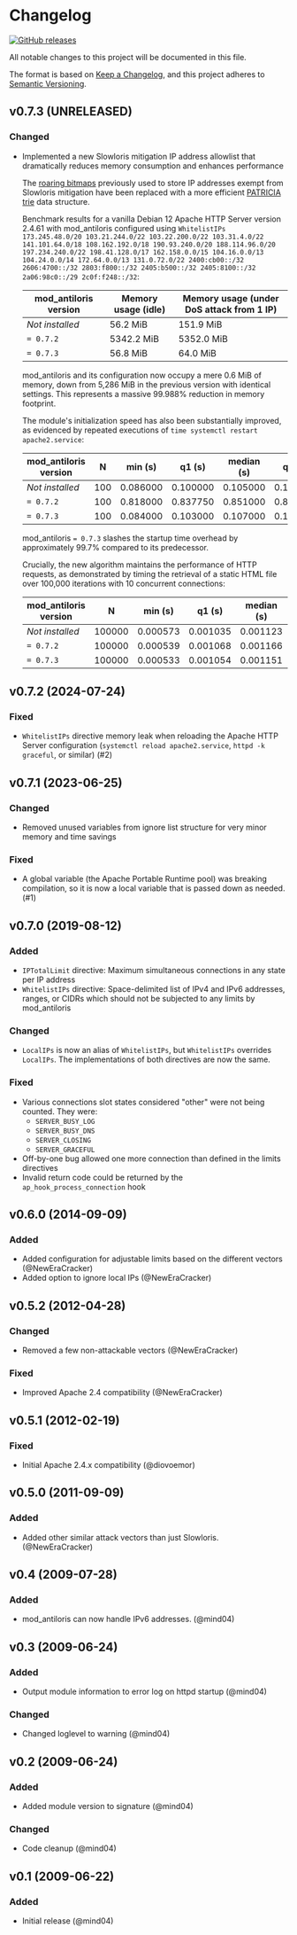 # Changelog

[![GitHub releases](https://img.shields.io/github/release/Deltik/mod_antiloris.svg)](https://github.com/Deltik/mod_antiloris/releases)

All notable changes to this project will be documented in this file.

The format is based on [Keep a Changelog](https://keepachangelog.com/en/1.0.0/),
and this project adheres to [Semantic Versioning](https://semver.org/spec/v2.0.0.html).

## v0.7.3 (UNRELEASED)

### Changed

- Implemented a new Slowloris mitigation IP address allowlist that dramatically reduces memory consumption and enhances performance

  The [roaring bitmaps](https://github.com/RoaringBitmap/CRoaring) previously used to store IP addresses exempt from Slowloris mitigation have been replaced with a more efficient [PATRICIA trie](https://en.wikipedia.org/wiki/PATRICIA_trie) data structure.

  Benchmark results for a vanilla Debian 12 Apache HTTP Server version 2.4.61 with mod_antiloris configured using `WhitelistIPs 173.245.48.0/20 103.21.244.0/22 103.22.200.0/22 103.31.4.0/22 141.101.64.0/18 108.162.192.0/18 190.93.240.0/20 188.114.96.0/20 197.234.240.0/22 198.41.128.0/17 162.158.0.0/15 104.16.0.0/13 104.24.0.0/14 172.64.0.0/13 131.0.72.0/22 2400:cb00::/32 2606:4700::/32 2803:f800::/32 2405:b500::/32 2405:8100::/32 2a06:98c0::/29 2c0f:f248::/32`:

  | mod_antiloris version | Memory usage (idle) | Memory usage (under DoS attack from 1 IP) |
  |-----------------------|---------------------|-------------------------------------------|
  | _Not installed_       | 56.2 MiB            | 151.9 MiB                                 |
  | `= 0.7.2`             | 5342.2 MiB          | 5352.0 MiB                                |
  | `= 0.7.3`             | 56.8 MiB            | 64.0 MiB                                  |

  mod_antiloris and its configuration now occupy a mere 0.6 MiB of memory, down from 5,286 MiB in the previous version with identical settings. This represents a massive 99.988% reduction in memory footprint.

  The module's initialization speed has also been substantially improved, as evidenced by repeated executions of `time systemctl restart apache2.service`:

  | mod_antiloris version | N   | min (s)  | q1 (s)   | median (s) | q3 (s)   | max (s)  | mean (s) | stdev (s) |
  |-----------------------|-----|----------|----------|------------|----------|----------|----------|-----------|
  | _Not installed_       | 100 | 0.086000 | 0.100000 | 0.105000   | 0.110000 | 0.119000 | 0.105060 | 0.006718  |
  | `= 0.7.2`             | 100 | 0.818000 | 0.837750 | 0.851000   | 0.868500 | 1.037000 | 0.858580 | 0.033554  |
  | `= 0.7.3`             | 100 | 0.084000 | 0.103000 | 0.107000   | 0.112000 | 0.122000 | 0.106850 | 0.007561  |

  mod_antiloris `= 0.7.3` slashes the startup time overhead by approximately 99.7% compared to its predecessor.

  Crucially, the new algorithm maintains the performance of HTTP requests, as demonstrated by timing the retrieval of a static HTML file over 100,000 iterations with 10 concurrent connections:

  | mod_antiloris version | N      | min (s)  | q1 (s)   | median (s) | q3 (s)   | max (s)  | mean (s) | stdev (s) |
  |-----------------------|--------|----------|----------|------------|----------|----------|----------|-----------|
  | _Not installed_       | 100000 | 0.000573 | 0.001035 | 0.001123   | 0.001231 | 0.008474 | 0.001170 | 0.000300  |
  | `= 0.7.2`             | 100000 | 0.000539 | 0.001068 | 0.001166   | 0.001287 | 0.010362 | 0.001212 | 0.000314  |
  | `= 0.7.3`             | 100000 | 0.000533 | 0.001054 | 0.001151   | 0.001268 | 0.007452 | 0.001197 | 0.000293  |

## v0.7.2 (2024-07-24)

### Fixed

- `WhitelistIPs` directive memory leak when reloading the Apache HTTP Server configuration (`systemctl reload apache2.service`, `httpd -k graceful`, or similar) (#2)

## v0.7.1 (2023-06-25)

### Changed

- Removed unused variables from ignore list structure for very minor memory and time savings

### Fixed

- A global variable (the Apache Portable Runtime pool) was breaking compilation, so it is now a local variable that is passed down as needed. (#1)

## v0.7.0 (2019-08-12)

### Added

- `IPTotalLimit` directive: Maximum simultaneous connections in any state per IP address
- `WhitelistIPs` directive: Space-delimited list of IPv4 and IPv6 addresses, ranges, or CIDRs which should not be subjected to any limits by mod_antiloris

### Changed

- `LocalIPs` is now an alias of `WhitelistIPs`, but `WhitelistIPs` overrides `LocalIPs`.  The implementations of both directives are now the same.

### Fixed

- Various connections slot states considered "other" were not being counted. They were:
  - `SERVER_BUSY_LOG`
  - `SERVER_BUSY_DNS`
  - `SERVER_CLOSING`
  - `SERVER_GRACEFUL`
- Off-by-one bug allowed one more connection than defined in the limits directives
- Invalid return code could be returned by the `ap_hook_process_connection` hook

## v0.6.0 (2014-09-09)

### Added

- Added configuration for adjustable limits based on the different vectors (@NewEraCracker)
- Added option to ignore local IPs (@NewEraCracker)

## v0.5.2 (2012-04-28)

### Changed

- Removed a few non-attackable vectors (@NewEraCracker)

### Fixed

- Improved Apache 2.4 compatibility (@NewEraCracker)

## v0.5.1 (2012-02-19)

### Fixed

- Initial Apache 2.4.x compatibility (@diovoemor)

## v0.5.0 (2011-09-09)

### Added

- Added other similar attack vectors than just Slowloris. (@NewEraCracker)

## v0.4 (2009-07-28)

### Added

- mod_antiloris can now handle IPv6 addresses. (@mind04)

## v0.3 (2009-06-24)

### Added

- Output module information to error log on httpd startup (@mind04)

### Changed

- Changed loglevel to warning (@mind04)

## v0.2 (2009-06-24)

### Added

- Added module version to signature (@mind04)

### Changed

- Code cleanup (@mind04)

## v0.1 (2009-06-22)

### Added

- Initial release (@mind04)
